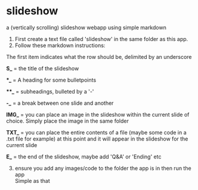 # slideshow
a (vertically scrolling) slideshow webapp using simple markdown

1) First create a text file called 'slideshow' in the same folder as this app. 
2) Follow these markdown instructions: 

The first item indicates what the row should be, delimited by an underscore<br />

<b>S_</b> = the title of the slideshow<br />

<b>*_</b> = A heading for some bulletpoints<br /> 

<b>**_</b> = subheadings, bulleted by a '-'<br /> 

<b>-_</b> = a break between one slide and another<br />

<b>IMG_</b> = you can place an image in the slideshow within the current slide of choice. Simply place the image in the same folder<br />

<b>TXT_</b> = you can place the entire contents of a file (maybe some code in a .txt file for example) at this point and it will appear in the slideshow for the current slide<br />

<b>E_</b> = the end of the slideshow, maybe add 'Q&A' or 'Ending' etc<br />

3) ensure you add any images/code to the folder the app is in then run the app<br />
Simple as that<br />
